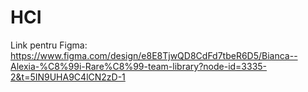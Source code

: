 # HCI
Link pentru Figma: 
https://www.figma.com/design/e8E8TjwQD8CdFd7tbeR6D5/Bianca--Alexia-%C8%99i-Rare%C8%99-team-library?node-id=3335-2&t=5IN9UHA9C4lCN2zD-1
